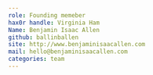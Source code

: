 ```yaml
---
role: Founding memeber
hax0r handle: Virginia Ham
Name: Benjamin Isaac Allen
github: ballinballen
site: http://www.benjaminisaacallen.com
mail: hello@benjaminisaacallen.com
categories: team
---
```

